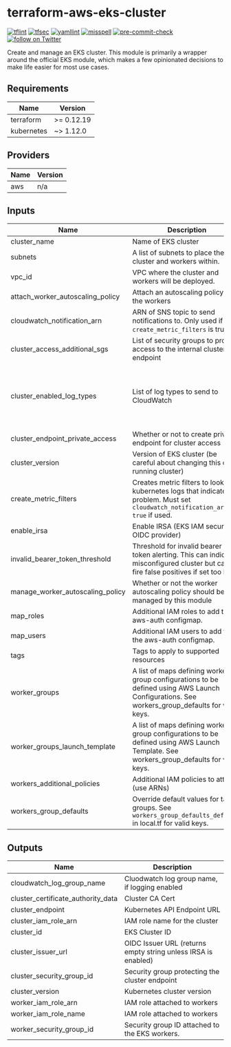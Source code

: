 # terraform-aws-eks-cluster

[![tflint](https://github.com/rhythmictech/terraform-aws-eks-cluster/workflows/tflint/badge.svg?branch=master&event=push)](https://github.com/rhythmictech/terraform-aws-eks-cluster/actions?query=workflow%3Atflint+event%3Apush+branch%3Amaster)
[![tfsec](https://github.com/rhythmictech/terraform-aws-eks-cluster/workflows/tfsec/badge.svg?branch=master&event=push)](https://github.com/rhythmictech/terraform-aws-eks-cluster/actions?query=workflow%3Atfsec+event%3Apush+branch%3Amaster)
[![yamllint](https://github.com/rhythmictech/terraform-aws-eks-cluster/workflows/yamllint/badge.svg?branch=master&event=push)](https://github.com/rhythmictech/terraform-aws-eks-cluster/actions?query=workflow%3Ayamllint+event%3Apush+branch%3Amaster)
[![misspell](https://github.com/rhythmictech/terraform-aws-eks-cluster/workflows/misspell/badge.svg?branch=master&event=push)](https://github.com/rhythmictech/terraform-aws-eks-cluster/actions?query=workflow%3Amisspell+event%3Apush+branch%3Amaster)
[![pre-commit-check](https://github.com/rhythmictech/terraform-aws-eks-cluster/workflows/pre-commit-check/badge.svg?branch=master&event=push)](https://github.com/rhythmictech/terraform-aws-eks-cluster/actions?query=workflow%3Apre-commit-check+event%3Apush+branch%3Amaster)
<a href="https://twitter.com/intent/follow?screen_name=RhythmicTech"><img src="https://img.shields.io/twitter/follow/RhythmicTech?style=social&logo=twitter" alt="follow on Twitter"></a>

Create and manage an EKS cluster. This module is primarily a wrapper around the official EKS module, which makes a few opinionated decisions to make life easier for most use cases.

<!-- BEGINNING OF PRE-COMMIT-TERRAFORM DOCS HOOK -->
## Requirements

| Name | Version |
|------|---------|
| terraform | >= 0.12.19 |
| kubernetes | ~> 1.12.0 |

## Providers

| Name | Version |
|------|---------|
| aws | n/a |

## Inputs

| Name | Description | Type | Default | Required |
|------|-------------|------|---------|:--------:|
| cluster\_name | Name of EKS cluster | `string` | n/a | yes |
| subnets | A list of subnets to place the EKS cluster and workers within. | `list(string)` | n/a | yes |
| vpc\_id | VPC where the cluster and workers will be deployed. | `string` | n/a | yes |
| attach\_worker\_autoscaling\_policy | Attach an autoscaling policy to the workers | `bool` | `false` | no |
| cloudwatch\_notification\_arn | ARN of SNS topic to send notifications to. Only used if `create_metric_filters` is true. | `string` | `null` | no |
| cluster\_access\_additional\_sgs | List of security groups to provide access to the internal cluster endpoint | `list(string)` | `[]` | no |
| cluster\_enabled\_log\_types | List of log types to send to CloudWatch | `list(string)` | <pre>[<br>  "api",<br>  "audit",<br>  "authenticator",<br>  "controllerManager",<br>  "scheduler"<br>]</pre> | no |
| cluster\_endpoint\_private\_access | Whether or not to create private endpoint for cluster access | `bool` | `true` | no |
| cluster\_version | Version of EKS cluster (be careful about changing this on a running cluster) | `string` | `"1.15"` | no |
| create\_metric\_filters | Creates metric filters to look for kubernetes logs that indicate a problem. Must set `cloudwatch_notification_arn = true` if used. | `bool` | `false` | no |
| enable\_irsa | Enable IRSA (EKS IAM security OIDC provider) | `bool` | `true` | no |
| invalid\_bearer\_token\_threshold | Threshold for invalid bearer token alerting. This can indicate a misconfigured cluster but can fire false positives if set too low. | `number` | `10` | no |
| manage\_worker\_autoscaling\_policy | Whether or not the worker autoscaling policy should be managed by this module | `bool` | `false` | no |
| map\_roles | Additional IAM roles to add to the aws-auth configmap. | `list(any)` | `[]` | no |
| map\_users | Additional IAM users to add to the aws-auth configmap. | `list(any)` | `[]` | no |
| tags | Tags to apply to supported resources | `map(string)` | `{}` | no |
| worker\_groups | A list of maps defining worker group configurations to be defined using AWS Launch Configurations. See workers\_group\_defaults for valid keys. | `list(any)` | `[]` | no |
| worker\_groups\_launch\_template | A list of maps defining worker group configurations to be defined using AWS Launch Template. See workers\_group\_defaults for valid keys. | `list` | `[]` | no |
| workers\_additional\_policies | Additional IAM policies to attach (use ARNs) | `list(string)` | `[]` | no |
| workers\_group\_defaults | Override default values for target groups. See `workers_group_defaults_defaults` in local.tf for valid keys. | `map` | `{}` | no |

## Outputs

| Name | Description |
|------|-------------|
| cloudwatch\_log\_group\_name | Cluodwatch log group name, if logging enabled |
| cluster\_certificate\_authority\_data | Cluster CA Cert |
| cluster\_endpoint | Kubernetes API Endpoint URL |
| cluster\_iam\_role\_arn | IAM role name for the cluster |
| cluster\_id | EKS Cluster ID |
| cluster\_issuer\_url | OIDC Issuer URL (returns empty string unless IRSA is enabled) |
| cluster\_security\_group\_id | Security group protecting the cluster endpoint |
| cluster\_version | Kubernetes cluster version |
| worker\_iam\_role\_arn | IAM role attached to workers |
| worker\_iam\_role\_name | IAM role attached to workers |
| worker\_security\_group\_id | Security group ID attached to the EKS workers. |

<!-- END OF PRE-COMMIT-TERRAFORM DOCS HOOK -->

